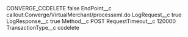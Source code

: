 <?xml version="1.0" encoding="UTF-8"?>
<CustomMetadata xmlns="http://soap.sforce.com/2006/04/metadata" xmlns:xsi="http://www.w3.org/2001/XMLSchema-instance" xmlns:xsd="http://www.w3.org/2001/XMLSchema">
    <label>CONVERGE_CCDELETE</label>
    <protected>false</protected>
    <values>
        <field>EndPoint__c</field>
        <value xsi:type="xsd:string">callout:Converge/VirtualMerchant/processxml.do</value>
    </values>
    <values>
        <field>LogRequest__c</field>
        <value xsi:type="xsd:boolean">true</value>
    </values>
    <values>
        <field>LogResponse__c</field>
        <value xsi:type="xsd:boolean">true</value>
    </values>
    <values>
        <field>Method__c</field>
        <value xsi:type="xsd:string">POST</value>
    </values>
    <values>
        <field>RequestTimeout__c</field>
        <value xsi:type="xsd:string">120000</value>
    </values>
    <values>
        <field>TransactionType__c</field>
        <value xsi:type="xsd:string">ccdelete</value>
    </values>
</CustomMetadata>
